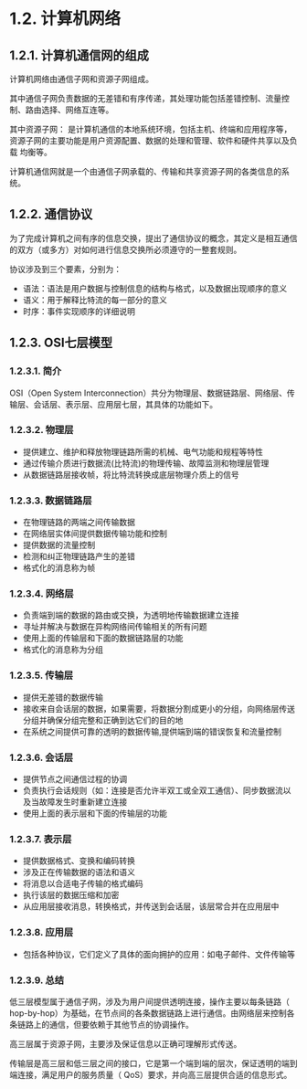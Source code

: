 # 1.2. 计算机网络

## 1.2.1. 计算机通信网的组成

计算机网络由通信子网和资源子网组成。

其中通信子网负责数据的无差错和有序传递，其处理功能包括差错控制、流量控制、路由选择、网络互连等。

其中资源子网： 是计算机通信的本地系统环境，包括主机、终端和应用程序等， 资源子网的主要功能是用户资源配置、数据的处理和管理、软件和硬件共享以及负载 均衡等。

计算机通信网就是一个由通信子网承载的、传输和共享资源子网的各类信息的系统。

## 1.2.2. 通信协议

为了完成计算机之间有序的信息交换，提出了通信协议的概念，其定义是相互通信的双方（或多方）对如何进行信息交换所必须遵守的一整套规则。

协议涉及到三个要素，分别为：

- 语法：语法是用户数据与控制信息的结构与格式，以及数据出现顺序的意义
- 语义：用于解释比特流的每一部分的意义
- 时序：事件实现顺序的详细说明

## 1.2.3. OSI七层模型

### 1.2.3.1. 简介

OSI（Open System Interconnection）共分为物理层、数据链路层、网络层、传输层、会话层、表示层、应用层七层，其具体的功能如下。

### 1.2.3.2. 物理层

- 提供建立、维护和释放物理链路所需的机械、电气功能和规程等特性
- 通过传输介质进行数据流(比特流)的物理传输、故障监测和物理层管理
- 从数据链路层接收帧，将比特流转换成底层物理介质上的信号

### 1.2.3.3. 数据链路层

- 在物理链路的两端之间传输数据
- 在网络层实体间提供数据传输功能和控制
- 提供数据的流量控制
- 检测和纠正物理链路产生的差错
- 格式化的消息称为帧

### 1.2.3.4. 网络层

- 负责端到端的数据的路由或交换，为透明地传输数据建立连接
- 寻址并解决与数据在异构网络间传输相关的所有问题
- 使用上面的传输层和下面的数据链路层的功能
- 格式化的消息称为分组

### 1.2.3.5. 传输层

- 提供无差错的数据传输
- 接收来自会话层的数据，如果需要，将数据分割成更小的分组，向网络层传送分组并确保分组完整和正确到达它们的目的地
- 在系统之间提供可靠的透明的数据传输,提供端到端的错误恢复和流量控制

### 1.2.3.6. 会话层

- 提供节点之间通信过程的协调
- 负责执行会话规则（如：连接是否允许半双工或全双工通信）、同步数据流以及当故障发生时重新建立连接
- 使用上面的表示层和下面的传输层的功能

### 1.2.3.7. 表示层

- 提供数据格式、变换和编码转换
- 涉及正在传输数据的语法和语义
- 将消息以合适电子传输的格式编码
- 执行该层的数据压缩和加密
- 从应用层接收消息，转换格式，并传送到会话层，该层常合并在应用层中

### 1.2.3.8. 应用层

- 包括各种协议，它们定义了具体的面向拥护的应用：如电子邮件、文件传输等

### 1.2.3.9. 总结

低三层模型属于通信子网，涉及为用户间提供透明连接，操作主要以每条链路（ hop-by-hop）为基础，在节点间的各条数据链路上进行通信。由网络层来控制各条链路上的通信，但要依赖于其他节点的协调操作。

高三层属于资源子网，主要涉及保证信息以正确可理解形式传送。

传输层是高三层和低三层之间的接口，它是第一个端到端的层次，保证透明的端到端连接，满足用户的服务质量（ QoS）要求，并向高三层提供合适的信息形式。